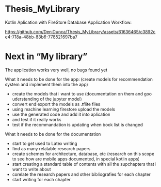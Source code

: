 # Thesis_MyLibrary
Kotlin Aplication with FireStore Database 
Application Workflow:



https://github.com/DeniDunca/Thesis_MyLibrary/assets/61636465/c3892ce4-718a-48bb-83b6-778521697ba7



# Next in “My library”

The application works very well, no bugs found yet

What it needs to be done for the app: (create models for recommendation system and implement them into the app)

- create the models that i want to use (documentation on them and goo uderstanding of the jupyter model)
- convert end export the models as .tflite files
- using machine learning firestore upload the models
- use the generated code and add it into aplication
- and test if it really works
- test if the recommandation is updating when book list is changed

What it needs to be done for the documentation

- start to get used to Latex writing
- find as many relatable research papers
- create schemes for architecture, database, etc (research on this scope to see how are mobile apps documented, in special kotlin apps)
- start creating a standard table of contents with all the supchapters that i want to write about
- corelate the research papers and other bibliografies for each chapter
- start writing for each chapter


